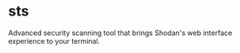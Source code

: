 # sts
Advanced security scanning tool that brings Shodan's web interface experience to your terminal.
